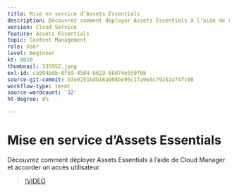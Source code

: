 ```yaml
---
title: Mise en service d’Assets Essentials
description: Découvrez comment déployer Assets Essentials à l’aide de Cloud Manager et accorder un accès utilisateur.
version: Cloud Service
feature: Assets Essentials
topic: Content Management
role: User
level: Beginner
kt: 8020
thumbnail: 335952.jpeg
exl-id: ca994bdb-8f59-4504-b623-68d74e559fbb
source-git-commit: b3e9251bdb18a008be95c1fa9e5c79252a74fc98
workflow-type: tm+mt
source-wordcount: '32'
ht-degree: 0%

---
```


# Mise en service d’Assets Essentials

Découvrez comment déployer Assets Essentials à l’aide de Cloud Manager et accorder un accès utilisateur.

>[!VIDEO](https://video.tv.adobe.com/v/335952?quality=12&learn=on)

